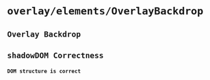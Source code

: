 # `overlay/elements/OverlayBackdrop`

## `Overlay Backdrop`

##   `shadowDOM Correctness`

####     `DOM structure is correct`

```html

```

